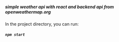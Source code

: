 ##### simple weather api with react and backend api from openweathermap.org 

In the project directory, you can run:

##### `npm start`
